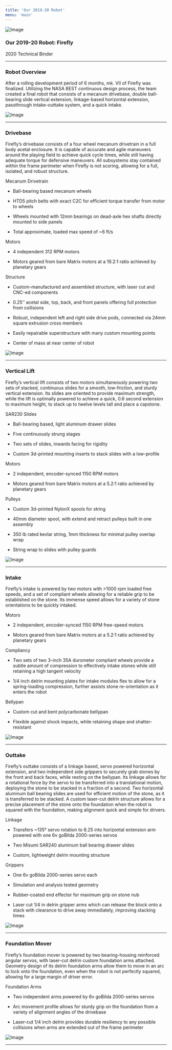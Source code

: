```yaml
---
title: 'Our 2019-20 Robot'
menu: 'main'
---
```


![Image](https://lh3.googleusercontent.com/Tbbio2J-T5hvOYkG3KVuW2EqFz8UY_NedA8U55Rf4hemOqALcpLShqdrUthSFCSygT8fsg4gH8Rxdt0dWYMRRM166lU0KJl2HIkk0ytOvWnHHJI4ZPpU2r_TT3xacZufB5w0EO4SdIYT7EPnQV0mPC993NOoF8HcGvSdurHiHD2HjKWXEsK7YEZ31T71est7p6tInJpkJS70ZSlMoYdJ9QfBzTUrB8hTKIDErowwhuqKv6mCVowh2bys-pDq2ChKJJYznTd0gJdfkf2f-WXCFDBGGj8y-YtpXeXlYsRB8DtMER4RpCEl1SCIzHfVdFGX5wpsfNoDea_D6xbVU1QtcvPKXKKQcWcwNxdKc7I2QpuH0MdI3_RB8EwMBeSL8uAh3mHTLMktk3lGelcJb1lB79OYkFC2G9Ku6Cy4fv0QDvCjLlF69GCTGStnYvUv5hLTZTp7Y2SX-3i5ZTfqLW-Nv6zI9mm4efO0oDCK4I2KVbERJKGyq6UDyYmq5OguA5ZpPC75RE7WpH1EUAseaeEpLuT3k7w2_bMfN4BLlunhHi7Gbszwhu_RV4ZASIIpDbWlo6LsprKrLE4DnC6cPBbyDtEYV_SRukuvIsw3kSAxyh4IvOoVTTxF4cnIi913_FX8mvZ0s5Y_n5L_JBjAZJeBsggUC_2QRhmwlQMcy-2lN7CfjGVK6X1oNP4D-WB0=w512-h384-no?authuser=1)

### Our 2019-20 Robot: Firefly 
2020 Technical Binder 
____________

### Robot Overview

After a rolling development period of 6 months, mk. VII of Firefly was finalized. Utilizing the NASA BEST continuous design process, the team created a final robot that consists of a mecanum drivebase, double ball-bearing slide vertical extension, linkage-based horizontal extension, passthrough intake-outtake system, and a quick intake.

![Image](https://lh3.googleusercontent.com/fKwgX0wxRS8uRCHCCRI65nNKtXsF26YRLxBDvyoEmxOsaBR2kYhhtpN54zd3SQOTcyFiSKlsjhxXrcUjtmLn69e0TIFtjKYFKHX5cNAeDJYq343DEPDQRZfzZTKdmBLOBkBppA2ugioNPiitmUsaw9gLzD0aAyCFPTr7hs9JX3sfufIgcShYIyNakUqMq6y-M4Z0oMBYkBziYuFEREjSECMJyQOVZekLVw5FXJb5e_Au3KWcULC9orvT48whyeE5Bt3J0f1hyNoWZPSix0VG_ytdA4BuBv0hRinSPrq2Ctc6MTEWZyXytGVtNjECouqkSTu6Ypw1U-ceVuP5gA54F76ZGNv_1Ss93KuVPgmNyhhCnz8_SBQZ6V2ghrkiAO86jBdEwf6OU0kFIfcMEkWeu8a7I4vITQopbkDkx-3GOjEe_tCKfucOOCAR6XMdXTUo4-lm1fv-k68k81VSd_40EIjpcJ7bL3ih-b4-IlZFXoi4-wKYlCAn8OjpvwRahHc_FrTXOFLko0RkVef9WcO1-LY4_3bkclPggEvCzCUH-uP2u1QB4o5w8yruN2m2RdTvqQw21J9vAZR_ddcEqk4IYDc5B0dAWecC5snlV8qOC1ejthRLNE59if3xy2KHGzeC07xnLwGT3VGYvExuM9fC9Q2h25WQscO8npKZvTZXjx0_qu66Pln-D5V4nuBM=w512-h384-no?authuser=1)

____________

### Drivebase

Firefly’s drivebase consists of a four wheel mecanum drivetrain in a full body acetal enclosure. It is capable of accurate and agile maneuvers around the playing field to achieve quick cycle times, while still having adequate torque for defensive maneuvers. All subsystems stay contained within the frame perimeter when Firefly is not scoring, allowing for a full, isolated, and robust structure.

Mecanum Drivetrain

- Ball-bearing based mecanum wheels

- HTD5 pitch belts with exact C2C for efficient torque transfer from motor to wheels

- Wheels mounted with 12mm bearings on dead-axle hex shafts directly mounted to side panels

- Total approximate, loaded max speed of ~6 ft/s

Motors

- 4 independent 312 RPM motors

- Motors geared from bare Matrix motors at a 19.2:1 ratio achieved by planetary gears

Structure

- Custom-manufactured and assembled structure, with laser cut and CNC-ed components

- 0.25’’ acetal side, top, back, and front panels offering full protection from collisions

- Robust, independent left and right side drive pods, connected via 24mm square extrusion cross members

- Easily repairable superstructure with many custom mounting points

- Center of mass at near center of robot
 

![Image](https://lh3.googleusercontent.com/cUya-Ur2U1WnlvQzZnjEuJMFkCWubf706nbCetdKkzV9oTYYC7mOqWqvbAZ5CBuHnhC5Im3VvBZyBGv_1R0K8up4gThvHR_F7Y1NBsENVyQkstFqCelV2O9tnZP_pMqOCpuQK8-YeaxJWiMSdY8e8ecB0dgCPAZ9HZDI6575LUq9vebA_Ap7Joh9TvboYByTRwTOrtECw9WVYW_xrR85DvFLpCAYSeGtlYtkiMf-Z9abi2gxd6v3f4In5ubuF8Z3jitASB77V_DUMSXg_yn_A_pe52Ru6FmHrfY2dTdhhsw8OOOcemQIdmBCKI2pShzStVv5ZfjFb_FkQg5b5ZVK2uHn3K2xigtKl1XCxnL6qNsPXjuODSa06JGBKZ_cneW9BYThLs3Zx2WfFULe5JXdasjhtac5mTd5Mde0k9tzQnJ50Eu7Y49fqor2MR6ATTWXzLD8g3GXBMrvAP9SRET_gQLMBEyG16SEPA6GJXTvh3fCv7lPDU34M1bs0dEo_AXYTXMfu4ELZBKSlFe6hLxmhpap6oMd1pOovnIJ_Dl9Q8dRdyPDLC1f0Kw-EsCSWvi5iKl8iHwhPsGOCjL6p5xtylyVSnJaIaPkFE5U_v4nCx_8ZaEPIEWGP_j9dF63Bmjwt70m13ycRyMJR-mxaV5PUPXYMsNdZK9PWsj0pDhzj37IC-VSs06aCzsynFgB=w1316-h969-no?authuser=1)
____________

### Vertical Lift 

Firefly’s vertical lift consists of two motors simultaneously powering two sets of stacked, continuous slides for a smooth, low-friction, and sturdy vertical extension. Its slides are oriented to provide maximum strength, while the lift is optimally powered to achieve a quick, 0.6 second extension to maximum height, to stack up to twelve levels tall and place a capstone.

SAR230 Slides

- Ball-bearing based, light aluminum drawer slides

- Five continuously strung stages

- Two sets of slides, inwards facing for rigidity

- Custom 3d-printed mounting inserts to stack slides with a low-profile

Motors

- 2 independent, encoder-synced 1150 RPM motors

- Motors geared from bare Matrix motors at a 5.2:1 ratio achieved by planetary gears

Pulleys

- Custom 3d-printed NylonX spools for string

- 40mm diameter spool, with extend and retract pulleys built in one assembly

- 350 lb rated kevlar string, 1mm thickness for minimal pulley overlap wrap

- String wrap to slides with pulley guards


![Image](https://lh3.googleusercontent.com/B0hVgOQAKArE3c_Zzl3AXPEg0mgAljrKf8rTh3dwOOqN2maOCb47X9LJaDJg95LJwBBQZosI3-rIhl-mP_GD4hdsXffjxm6Xl1nqMmpyhHMDG2RIrn3linLbGQgSaXEOKal5Fnx126zsSgDfxJUKfUFZK9XF6Pmi-yOmYMxv2Dxv0icM4o_Q_XGmtw1b6YV5ZgF27PZWmEKuoQx_iuWzmo5bgJ3KmH0Qkd2Cj9Bwy-c1q5psPnalDMN_VRAzbP_ajFZgnJskcU-MlLP7nu1oEDHCKtbMhFs9nNRysJtAZ_Q5Cv-CIIVp0sO-cq1k8U72G8B4J_CKy5i6QjBsUSaaFr16kMq9zd7L9sEjSAse4tateFjPCLMun5wtpr4qw_spn3W-eWiomHgTYgoT4LbGJPnN5tIJ1d9QCglxVm3eH2fQCmOUdLJiMnIIudjwoE-Tgjr0SXiT5msJmATbyAdIXsqejLv2dLeafOYvTbILiukWIcIYZBb4gacYBA1jVJ40NUvOH_mIRU52jopoxSVoqGqcfDciOTcTCPD-2yDOMgKjM8cPPeVpierj_82gnz-pyAcKS3umd04KGmIHj_N2MQjha3O5WkJURwrTbemhjxedk4Jle1pfN-yoPjET-MRSxfimIUleGO9vO82-u8uORw8YFWSKjEkfkRk1WyUhPzH06dv5xvT0oymW_tV0=w1474-h969-no?authuser=1)
____________

### Intake 

Firefly’s intake is powered by two motors with >1000 rpm loaded free speeds, and a set of compliant wheels allowing for a reliable grip to be established on the stone. Its immense speed allows for a variety of stone orientations to be quickly intaked.

Motors

- 2 independent, encoder-synced 1150 RPM free-speed motors

- Motors geared from bare Matrix motors at a 5.2:1 ratio achieved by planetary gears

Compliancy

- Two sets of two 3-inch 35A durometer compliant wheels provide a subtle amount of compression to effectively intake stones while still retaining a high tangent velocity

- 1/4 inch delrin mounting plates for intake modules flex to allow for a spring-loading compression, further assists stone re-orientation as it enters the robot

Bellypan

- Custom cut and bent polycarbonate bellypan

- Flexible against shock impacts, while retaining shape and shatter-resistant 



![Image](https://lh3.googleusercontent.com/cSJgDUO34PfuVO-yL-AG9JUICSUoDLN8FYvrEV8Azi5w1IhOM7p47mqGlXcvIeBiJXgUlk_9kskK9ltiO4TVpkP3GgVo9GsAZ8duuVkA2KdXHohxw4zL9HokEmi1u5fdJg0I58SiwftLe8TmL7uR2PnPk83m9XJCNxZvRCwiq7yAGH4DSq5TXXGvuWUB9X9GhTwbkFa6tjxXDYUTcKOgqqNKM48D98qJhjqOGWw901qEjJtoPKLFfr9BiFSlkFOK9LoSZERXY66lkRLB6yHZQWvsAbpWcnxl9PXk-SudHHSTBOjdEnzzkPwQxilh9AdIrUwwYUIFh449tM_Xx6gIlZUHDP54grUxMhR0s7cad0R7mvpxFSbFWLQhjLnQzuSrOgLjDEKjcB81YjEZ755sMWIb7Ws68tOl3rX9GPSGRtNcYGt5KkV5kZseQMFWK2iFHRrEDzMwjH4WXgNtEmUwUhc8UsliLVhPVMg50vVlGqSx6Ma0dO2cu9d5fFlN4TpFMHcccHiV_t83DlqfNzQ8eKHT2ULTSzjopPZurPJ-A4YBHRGfbfgd2ktjG-c5gauHu-Glv-wQkDk6gEDXOe84h0q0PTKrC02bUO4fNgc2ljg3VWyCNnzq8czfkd4n7bDlSKdJIphqkTZnPLPCsY26g9iMDQvAWsW2zu_-Qx6Z51_stz4Rjd2cm0akGYph=w1478-h969-no?authuser=1)
____________

### Outtake 

Firefly’s outtake consists of a linkage based, servo powered horizontal extension, and two independent side grippers to securely grab stones by the front and back faces, while resting on the bellypan. Its linkage allows for a rotational force by the servo to be transferred into a translational motion, deploying the stone to be stacked in a fraction of a second. Two horizontal aluminum ball bearing slides are used for efficient motion of the stone, as it is transferred to be stacked. A custom laser-cut delrin structure allows for a precise placement of the stone onto the foundation when the robot is squared with the foundation, making alignment quick and simple for drivers.

Linkage

- Transfers ~135° servo rotation to 8.25 into horizontal extension arm powered with one 6v goBilda 2000-series servos

- Two Misumi SAR240 aluminum ball bearing drawer slides

- Custom, lightweight delrin mounting structure

Grippers

- One 6v goBilda 2000-series servo each

- Simulation and analysis tested geometry

- Rubber-coated end effector for maximum grip on stone nub

- Laser cut 1/4 in delrin gripper arms which can release the block onto a stack with clearance to drive away immediately, improving stacking times 




![Image](https://lh3.googleusercontent.com/QtnNAmi2jH033lUWlHaGMxrLZcE8C7UGB0zDv-jJ_kmAlb8ftwyUiXaWBXa9_-1pMSQUsOJ1UC4VosVMPYETuoU_MM0ev4SJuMYnPXXO7SLHquXPQELDT0o4j0zU63_4DSA-u3XK2x3OWLU_wYGTmc6zBfPI3bHDCTODfLIBZgpUKVz8qRezC3Se6yMTMpEuu-WmWpKPzIJMZ1TrgeMhbrkxa6Du8Sv2GhJj8qHOJMc1qcDW6VrOuPv3erRCRdq9FiAcdPsB7v78HUZdH3xvHuOtSE8cyPu4G0wDFf91slwoAfn0qtXS2xS1A4XcsBQK-JuODGOWNDGXJEjbPZIoJ8yuhbiOBojUAfkgQss4RSJmrwGiUaKQ-NKilPxUFODBtmqqMnRs6A_rugFV6_xmBH_Xjq0tRhQqRsofawgV8taYphXUvIG4jYbp-B9Ugern36bN3WArQJxkmBjEjvdaGmP2IlEx8ne8bKjcEMoZwYQqCRXL6um5-_O0iPhyyG-mVkwueQ5wd057_sGvBebnJl1pkeY82rNshipBtC6idwZRZS9sXttr9zgKSweoWNXZZ38xPR1XSgqdOCf2zusg_XS0A3JwW-pD7tZynwG_exe05NcLGyA0Bj76TeD_ntikn0ikNQxcV8AeHrilCrRJlU0KaZO61-FWVgWidxU4tFZ1WkwGntgx63P5n5uM=w512-h335-no?authuser=1)
____________

### Foundation Mover 

Firefly’s foundation mover is powered by two bearing-housing reinforced angular servos, with laser-cut delrin custom foundation arms attached. Geometry design of its delrin foundation arms allow them to move in an arc to lock onto the foundation, even when the robot is not perfectly squared, allowing for a large margin of driver error.

Foundation Arms

- Two independent arms powered by 6v goBilda 2000-series servos

- Arc movement profile allows for sturdy grip on the foundation from a variety of alignment angles of the drivebase

- Laser-cut 1/4 inch delrin provides durable resiliency to any possible collisions when arms are extended out of the frame perimeter




![Image](https://lh3.googleusercontent.com/aeLjueaJtt_DdByOIv3HNLLBF9SI9D1ELHPOcYDH26lMFWOgbLCxGjnuCkncQrShP0XWJu-zlVOR1jMdU5sh5wPxEseCCW7E4TDuKUcv28cGmX5PkehCI4UuaeHHA-z5CehkoWYNUGyYkklrmem6rJjvcVIyRa0CJIA-UowYd9fmQXz3axkXkI2jTdP2Bfj_JgyN2cy1Gq4BFvllTCI4j6LXWoXinGtIAvxPrx7EIAZVw834MJruTUBU4v6s2Rcxft0_OqUJmyX2Qya-nk3c7xSNgOWu77EB1PktjcZXigN1BMjjEC9TWYBCoF2o-2LDJyqO01MdWNVxjvtKFEqNWEq4NJ3jsa0PG6xdtsGRUOG40kkadzFeGJL0VmFEHArJT2DgOyPK6EPpPxvU5l4UZnU8QEEbdDbnmatSeEHPZofyNxgDjSfWKQfj-zz43KptTw4MLpZ4aMDrEywo64b_phIS_gXocKnp933etYaj21bryPYn6kR5ADkzN1uCBFDqex9TG2O19kJzCQ5QjsN6F-uKB95vXa3VL7Jc0wJUP7yzmp4lXFvWEnzJLNNRZBl0infx43XdxhIWYyIHrCmmUJiS_pdAvRkgrw56o7HUEYD0vSMydP5ckjzxPKYZ8oi5_blP2NH2ms-cqkYuV9qRzOLVpLehTDtXz6-h3zYKSzC2mI38E76IQHZ7fO5K=w1292-h969-no?authuser=1)
____________

